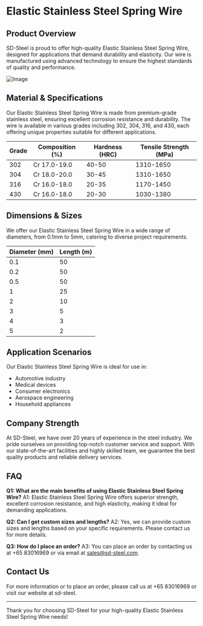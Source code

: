 # Elastic Stainless Steel Spring Wire

## Product Overview
SD-Steel is proud to offer high-quality Elastic Stainless Steel Spring Wire, designed for applications that demand durability and elasticity. Our wire is manufactured using advanced technology to ensure the highest standards of quality and performance.

![Image](https://github.com/user-attachments/assets/2567258e-e124-4816-932d-1809bd27ef0b)

## Material & Specifications
Our Elastic Stainless Steel Spring Wire is made from premium-grade stainless steel, ensuring excellent corrosion resistance and durability. The wire is available in various grades including 302, 304, 316, and 430, each offering unique properties suitable for different applications.

| Grade | Composition (%) | Hardness (HRC) | Tensile Strength (MPa) |
|-------|-----------------|----------------|------------------------|
| 302   | Cr 17.0-19.0    | 40-50          | 1310-1650              |
| 304   | Cr 18.0-20.0    | 30-45          | 1310-1650              |
| 316   | Cr 16.0-18.0    | 20-35          | 1170-1450              |
| 430   | Cr 16.0-18.0    | 20-30          | 1030-1380              |

## Dimensions & Sizes
We offer our Elastic Stainless Steel Spring Wire in a wide range of diameters, from 0.1mm to 5mm, catering to diverse project requirements.

| Diameter (mm) | Length (m) |
|---------------|------------|
| 0.1           | 50         |
| 0.2           | 50         |
| 0.5           | 50         |
| 1             | 25         |
| 2             | 10         |
| 3             | 5          |
| 4             | 3          |
| 5             | 2          |

## Application Scenarios
Our Elastic Stainless Steel Spring Wire is ideal for use in:
- Automotive industry
- Medical devices
- Consumer electronics
- Aerospace engineering
- Household appliances

## Company Strength
At SD-Steel, we have over 20 years of experience in the steel industry. We pride ourselves on providing top-notch customer service and support. With our state-of-the-art facilities and highly skilled team, we guarantee the best quality products and reliable delivery services.

## FAQ
**Q1: What are the main benefits of using Elastic Stainless Steel Spring Wire?**
A1: Elastic Stainless Steel Spring Wire offers superior strength, excellent corrosion resistance, and high elasticity, making it ideal for demanding applications.

**Q2: Can I get custom sizes and lengths?**
A2: Yes, we can provide custom sizes and lengths based on your specific requirements. Please contact us for more details.

**Q3: How do I place an order?**
A3: You can place an order by contacting us at +65 83016969 or via email at sales@sd-steel.com.

## Contact Us
For more information or to place an order, please call us at +65 83016969 or visit our website at  sd-steel.

---

Thank you for choosing SD-Steel for your high-quality Elastic Stainless Steel Spring Wire needs!